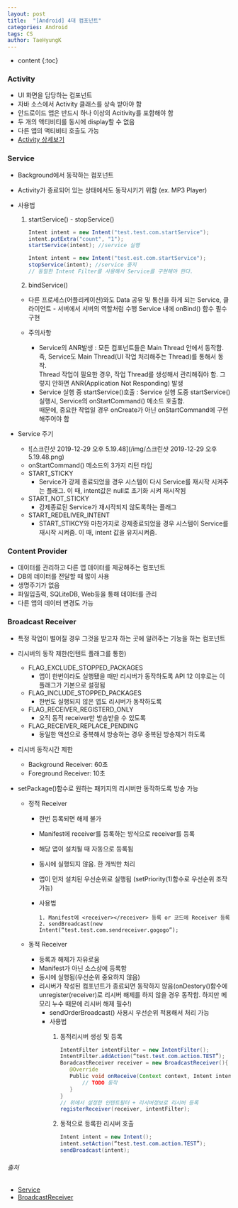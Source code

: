 ```yaml
---
layout: post
title:  "[Android] 4대 컴포넌트"
categories: Android
tags: CS
author: TaeHyungK
---
```


* content
{:toc}

### Activity

 - UI 화면을 담당하는 컴포넌트
 - 자바 소스에서 Activity 클래스를 상속 받아야 함
 - 안드로이드 앱은 반드시 하나 이상의 Acitivity를 포함해야 함
 - 두 개의 액티비티를 동시에 display할 수 없음
 - 다른 앱의 액티비티 호출도 가능
 - [Activity 상세보기](https://taehyungk.github.io/2019/12/07/android-activity/)






### Service

 - Background에서 동작하는 컴포넌트
 - Activity가 종료되어 있는 상태에서도 동작시키기 위함 (ex. MP3 Player)
 - 사용법
    1. startService() - stopService()
    
       ```java
       Intent intent = new Intent("test.test.com.startService");
       intent.putExtra("count", "1");
       startService(intent); //service 실행
       
       Intent intent = new Intent("test.est.com.startService");
       stopService(intent); //service 중지
       // 동일한 Intent Filter를 사용해서 Service를 구현해야 한다.
       ```
   
    2. bindService()
      - 다른 프로세스(어플리케이션)와도 Data 공유 및 통신을 하게 되는 Service, 클라이언트 - 서버에서 서버의 역할처럼 수행 
      Service 내에 onBind() 함수 필수 구현
    
    - 주의사항
      -  Service의 ANR발생 : 모든 컴포넌트들은 Main Thread 안에서 동작함. 즉, Service도 Main Thread(UI 작업 처리해주는 Thread)를 통해서 동작. <br>Thread 작업이 필요한 경우, 작업 Thread를 생성해서 관리해줘야 함. 그렇지 안하면 ANR(Application Not Responding) 발생
      - Service 실행 중 startService()호출 : Service 실행 도중 startService() 실행시, Service의 onStartCommand() 메소드 호출함.
      <br>때문에, 중요한 작업일 경우 onCreate가 아닌 onStartCommand에 구현해주어야 함

- Service 주기
  - ![스크린샷 2019-12-29 오후 5.19.48](/img/스크린샷 2019-12-29 오후 5.19.48.png)
  -  onStartCommand() 메소드의 3가지 리턴 타입
    - START_STICKY
      - Service가 강제 종료되었을 경우 시스템이 다시 Service를 재시작 시켜주는 플래그. 이 때, intent값은 null로 초기화 시켜 재시작됨
    - START_NOT_STICKY
      - 강제종료된 Service가 재시작되지 않도록하는 플래그
    - START_REDELIVER_INTENT
      - START_STIKCY와 마찬가지로 강제종료되었을 경우 시스템이 Service를 재시작 시켜줌. 이 때, intent 값을 유지시켜줌.

### Content Provider

 - 데이터를 관리하고 다른 앱 데이터를 제공해주는 컴포넌트
 - DB의 데이터를 전달할 때 많이 사용
 - 생명주기가 없음
 - 파일입출력, SQLiteDB, Web등을 통해 데이터를 관리
 - 다른 앱의 데이터 변경도 가능

### Broadcast Receiver

 - 특정 작업이 벌어질 경우 그것을 받고자 하는 곳에 알려주는 기능을 하는 컴포넌트

 - 리시버의 동작 제한(인텐트 플래그를 통한)
   - FLAG_EXCLUDE_STOPPED_PACKAGES
     - 앱이 한번이라도 실행됐을 때만 리시버가 동작하도록 API 12 이후로는 이 플래그가 기본으로 설정됨
   - FLAG_INCLUDE_STOPPED_PACKAGES
     - 한번도 실행되지 않은 앱도 리시버가 동작하도록
   - FLAG_RECEIVER_REGISTERD_ONLY
     - 오직 동적 receiver만 방송받을 수 있도록
   - FLAG_RECEIVER_REPLACE_PENDING
     - 동일한 액션으로 중복해서 방송하는 경우 중복된 방송제거 하도록
     
 - 리시버 동작시간 제한
   - Background Receiver: 60초
   - Foreground Receiver: 10초
   
 - setPackage()함수로 원하는 패키지의 리시버만 동작하도록 방송 가능
   - 정적 Receiver
     - 한번 등록되면 해제 불가
     - Manifest에 receiver를 등록하는 방식으로 receiver를 등록
     - 해당 앱이 설치될 때 자동으로 등록됨
     - 동시에 실행되지 않음. 한 개씩만 처리
     - 앱이 먼저 설치된 우선순위로 실행됨 (setPriority(1)함수로 우선순위 조작 가능)
     - 사용법
     
         ~~~
         1. Manifest에 <receiver></receiver> 등록 or 코드에 Receiver 등록
         2. sendBroadcast(new Intent(“test.test.com.sendreceiver.gogogo”);
         ~~~
	 
   - 동적 Receiver
     - 등록과 해제가 자유로움
     - Manifest가 아닌 소스상에 등록함
     - 동시에 실행됨(우선순위 중요하지 않음)
     - 리시버가 작성된 컴포넌트가 종료되면 동작하지 않음(onDestory()함수에 unregister(receiver)로 리시버 해제를 하지 않을 경우 동작함. 하지만 메모리 누수 때문에 리시버 해제 필수!)
       - sendOrderBroadcast() 사용시 우선순위 적용해서 처리 가능
       - 사용법
           1. 동적리시버 생성 및 등록
           
               ```java
              IntentFilter intentFilter = new IntentFilter();
              IntentFilter.addAction(“test.test.com.action.TEST”);
              BoradcastReceiver receiver = new BroadcastReceiver(){
                  @Override
                  Public void onReceive(Context context, Intent intent){
                      // TODO 동작
                  }
              }
              // 위에서 설정한 인텐트필터 + 리시버정보로 리시버 등록
              registerReceiver(receiver, intentFilter);
              ```
              
           2. 동적으로 등록한 리시버 호출
           
                ```java
                Intent intent = new Intent();
                intent.setAction(“test.test.com.action.TEST”);
                sendBroadcast(intent);
                ```

###### 출처
- [Service](http://arabiannight.tistory.com/entry/%EC%95%88%EB%93%9C%EB%A1%9C%EC%9D%B4%EB%93%9CAndroid-Service-%EC%82%AC%EC%9A%A9%EB%B2%95)
- [BroadcastReceiver](http://thereclub.tistory.com/15)